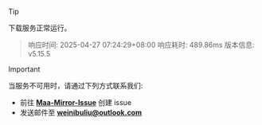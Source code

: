 > [!TIP]
下载服务正常运行。


> 响应时间: 2025-04-27 07:24:29+08:00
> 响应耗时: 489.86ms
> 版本信息: v5.15.5

> [!IMPORTANT]
> 当服务不可用时，请通过下列方式联系我们: 
> - 前往 **[Maa-Mirror-Issue](https://github.com/MaaMirror/Maa-Mirror-Issue/issues)** 创建 issue
> - 发送邮件至 **<a href="mailto:weinibuliu@outlook.com">weinibuliu@outlook.com</a>**
